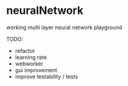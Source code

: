 # neuralNetwork

working multi layer neural network playground

TODO:

* refactor
*  learning rate
* webworker
* gui improvement
* improve testability / tests
